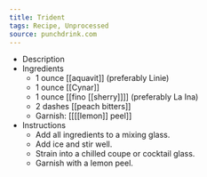 ```yaml
---
title: Trident
tags: Recipe, Unprocessed
source: punchdrink.com
---
```


- Description
- Ingredients
	- 1 ounce [[aquavit]] (preferably Linie)
	- 1 ounce [[Cynar]]
	- 1 ounce [[fino [[sherry]]]] (preferably La Ina)
	- 2 dashes [[peach bitters]]
	- Garnish: [[[[lemon]] peel]]
- Instructions
	- Add all ingredients to a mixing glass.
	- Add ice and stir well.
	- Strain into a chilled coupe or cocktail glass.
	- Garnish with a lemon peel.